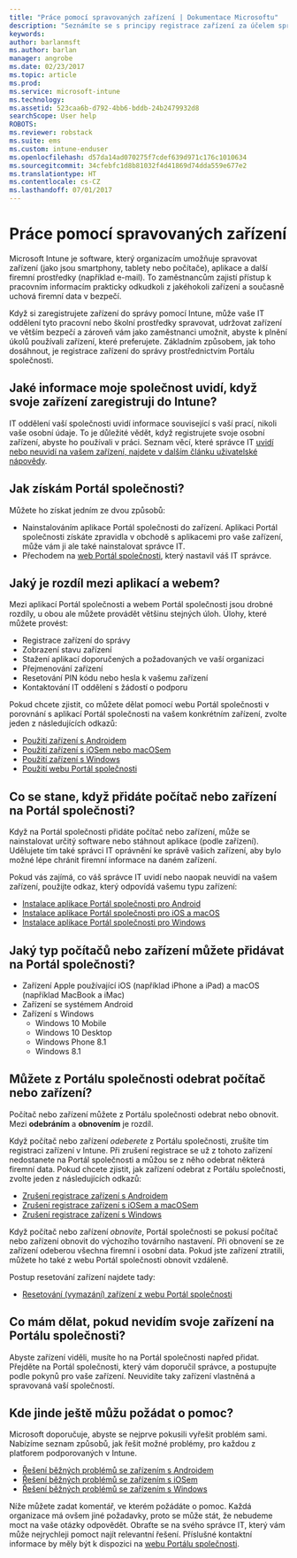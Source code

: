 ```yaml
---
title: "Práce pomocí spravovaných zařízení | Dokumentace Microsoftu"
description: "Seznámíte se s principy registrace zařízení za účelem správy v Intune."
keywords: 
author: barlanmsft
ms.author: barlan
manager: angrobe
ms.date: 02/23/2017
ms.topic: article
ms.prod: 
ms.service: microsoft-intune
ms.technology: 
ms.assetid: 523caa6b-d792-4bb6-bddb-24b2479932d8
searchScope: User help
ROBOTS: 
ms.reviewer: robstack
ms.suite: ems
ms.custom: intune-enduser
ms.openlocfilehash: d57da14ad070275f7cdef639d971c176c1010634
ms.sourcegitcommit: 34cfebfc1d8b81032f4d41869d74dda559e677e2
ms.translationtype: HT
ms.contentlocale: cs-CZ
ms.lasthandoff: 07/01/2017
---
```

# <a name="use-managed-devices-to-get-work-done"></a>Práce pomocí spravovaných zařízení
Microsoft Intune je software, který organizacím umožňuje spravovat zařízení (jako jsou smartphony, tablety nebo počítače), aplikace a další firemní prostředky (například e-mail). To zaměstnancům zajistí přístup k pracovním informacím prakticky odkudkoli z jakéhokoli zařízení a současně uchová firemní data v bezpečí.

Když si zaregistrujete zařízení do správy pomocí Intune, může vaše IT oddělení tyto pracovní nebo školní prostředky spravovat, udržovat zařízení ve větším bezpečí a zároveň vám jako zaměstnanci umožnit, abyste k plnění úkolů používali zařízení, které preferujete. Základním způsobem, jak toho dosáhnout, je registrace zařízení do správy prostřednictvím Portálu společnosti.

## <a name="what-information-can-my-company-see-when-i-enroll-my-device-in-intune"></a>Jaké informace moje společnost uvidí, když svoje zařízení zaregistruji do Intune?
IT oddělení vaší společnosti uvidí informace související s vaší prací, nikoli vaše osobní údaje. To je důležité vědět, když registrujete svoje osobní zařízení, abyste ho používali v práci. Seznam věcí, které správce IT [uvidí nebo neuvidí na vašem zařízení, najdete v dalším článku uživatelské nápovědy](what-info-can-your-company-see-when-you-enroll-your-device-in-intune.md).

## <a name="how-do-i-get-the-company-portal"></a>Jak získám Portál společnosti?
Můžete ho získat jedním ze dvou způsobů:

- Nainstalováním aplikace Portál společnosti do zařízení. Aplikaci Portál společnosti získáte zpravidla v obchodě s aplikacemi pro vaše zařízení, může vám ji ale také nainstalovat správce IT.
- Přechodem na [web Portál společnosti](https://portal.manage.microsoft.com), který nastavil váš IT správce.

## <a name="whats-the-difference-between-the-app-and-the-website"></a>Jaký je rozdíl mezi aplikací a webem?
Mezi aplikací Portál společnosti a webem Portál společnosti jsou drobné rozdíly, u obou ale můžete provádět většinu stejných úloh. Úlohy, které můžete provést:

- Registrace zařízení do správy
- Zobrazení stavu zařízení
- Stažení aplikací doporučených a požadovaných ve vaší organizaci
- Přejmenování zařízení
- Resetování PIN kódu nebo hesla k vašemu zařízení
- Kontaktování IT oddělení s žádostí o podporu

Pokud chcete zjistit, co můžete dělat pomocí webu Portál společnosti v porovnání s aplikací Portál společnosti na vašem konkrétním zařízení, zvolte jeden z následujících odkazů:

- [Použití zařízení s Androidem](using-your-android-device-with-intune.md)
- [Použití zařízení s iOSem nebo macOSem](using-your-ios-or-macOS-device-with-intune.md)
- [Použití zařízení s Windows](using-your-windows-device-with-intune.md)
- [Použití webu Portál společnosti](using-the-intune-company-portal-website.md)

## <a name="what-happens-when-you-add-a-computer-or-device-to-the-company-portal"></a>Co se stane, když přidáte počítač nebo zařízení na Portál společnosti?
Když na Portál společnosti přidáte počítač nebo zařízení, může se nainstalovat určitý software nebo stáhnout aplikace (podle zařízení). Udělujete tím také správci IT oprávnění ke správě vašich zařízení, aby bylo možné lépe chránit firemní informace na daném zařízení.

Pokud vás zajímá, co váš správce IT uvidí nebo naopak neuvidí na vašem zařízení, použijte odkaz, který odpovídá vašemu typu zařízení:

- [Instalace aplikace Portál společnosti pro Android](what-happens-if-you-install-the-company-portal-app-and-enroll-your-device-in-intune-android.md)
- [Instalace aplikace Portál společnosti pro iOS a macOS](what-happens-if-you-install-the-company-portal-app-and-enroll-your-device-in-intune-ios.md)
- [Instalace aplikace Portál společnosti pro Windows](what-info-can-your-company-see-when-you-enroll-your-device-in-intune.md)

## <a name="what-kind-of-computers-or-devices-can-you-add-to-the-company-portal"></a>Jaký typ počítačů nebo zařízení můžete přidávat na Portál společnosti?
-   Zařízení Apple používající iOS (například iPhone a iPad) a macOS (například MacBook a iMac)
-   Zařízení se systémem Android
-   Zařízení s Windows
    -   Windows 10 Mobile
    -   Windows 10 Desktop
    -   Windows Phone 8.1
    -   Windows 8.1

## <a name="can-you-remove-a-computer-or-device-from-the-company-portal"></a>Můžete z Portálu společnosti odebrat počítač nebo zařízení?
Počítač nebo zařízení můžete z Portálu společnosti odebrat nebo obnovit. Mezi **odebráním** a **obnovením** je rozdíl.

Když počítač nebo zařízení *odeberete* z Portálu společnosti, zrušíte tím registraci zařízení v Intune. Při zrušení registrace se už z tohoto zařízení nedostanete na Portál společnosti a můžou se z něho odebrat některá firemní data. Pokud chcete zjistit, jak zařízení odebrat z Portálu společnosti, zvolte jeden z následujících odkazů:

- [Zrušení registrace zařízení s Androidem](unenroll-your-device-from-intune-android.md)
- [Zrušení registrace zařízení s iOSem a macOSem](unenroll-your-device-from-intune-ios.md)
- [Zrušení registrace zařízení s Windows](unenroll-your-device-from-intune-windows.md)

Když počítač nebo zařízení *obnovíte*, Portál společnosti se pokusí počítač nebo zařízení obnovit do výchozího továrního nastavení. Při obnovení se ze zařízení odeberou všechna firemní i osobní data. Pokud jste zařízení ztratili, můžete ho také z webu Portál společnosti obnovit vzdáleně.

Postup resetování zařízení najdete tady:

- [Resetování (vymazání) zařízení z webu Portál společnosti](reset-erase-your-device-cpwebsite.md)

## <a name="what-if-i-cant-see-my-device-in-the-company-portal"></a>Co mám dělat, pokud nevidím svoje zařízení na Portálu společnosti?
Abyste zařízení viděli, musíte ho na Portál společnosti napřed přidat. Přejděte na Portál společnosti, který vám doporučil správce, a postupujte podle pokynů pro vaše zařízení. Neuvidíte taky zařízení vlastněná a spravovaná vaší společností.

## <a name="where-else-can-i-go-for-help"></a>Kde jinde ještě můžu požádat o pomoc?
Microsoft doporučuje, abyste se nejprve pokusili vyřešit problém sami. Nabízíme seznam způsobů, jak řešit možné problémy, pro každou z platforem podporovaných v Intune.

- [Řešení běžných problémů se zařízením s Androidem](troubleshoot-your-device-android.md)
- [Řešení běžných problémů se zařízením s iOSem](troubleshoot-your-device-ios.md)
- [Řešení běžných problémů se zařízením s Windows](troubleshoot-your-device-windows.md)

Níže můžete zadat komentář, ve kterém požádáte o pomoc. Každá organizace má ovšem jiné požadavky, proto se může stát, že nebudeme moct na vaše otázky odpovědět. Obraťte se na svého správce IT, který vám může nejrychleji pomoct najít relevantní řešení. Příslušné kontaktní informace by měly být k dispozici na [webu Portálu společnosti](https://portal.manage.microsoft.com).

